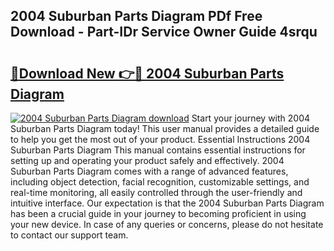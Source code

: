 ## 2004 Suburban Parts Diagram PDf Free Download - Part-IDr Service Owner Guide 4srqu

# <h2><a href="http://dfu9ehz.blite.top/?on=2004+Suburban+Parts+Diagram">🔗Download New 👉🔴 2004 Suburban Parts Diagram</a></h2>

[![2004 Suburban Parts Diagram download](https://i.imgur.com/lujVjoI.png)](http://dfu9ehz.blite.top/?on=2004+Suburban+Parts+Diagram)
Start your journey with 2004 Suburban Parts Diagram today! This user manual provides a detailed guide to help you get the most out of your product. Essential Instructions 2004 Suburban Parts Diagram This manual contains essential instructions for setting up and operating your product safely and effectively. 2004 Suburban Parts Diagram comes with a range of advanced features, including object detection, facial recognition, customizable settings, and real-time monitoring, all easily controlled through the user-friendly and intuitive interface. Our expectation is that the 2004 Suburban Parts Diagram has been a crucial guide in your journey to becoming proficient in using your new device. In case of any queries or concerns, please do not hesitate to contact our support team.

